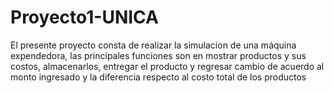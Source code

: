 # Proyecto1-UNICA
 
El presente proyecto consta de realizar la simulacion de una máquina expendedora, las principales funciones son en mostrar productos y sus costos, almacenarlos, entregar el producto y regresar cambio de acuerdo al monto ingresado y la diferencia respecto al costo total de los productos